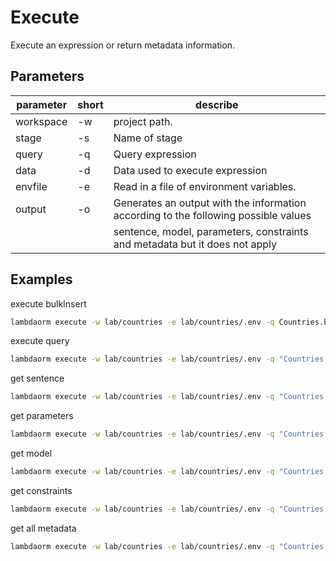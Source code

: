 # Execute

Execute an expression or return metadata information.

## Parameters

| parameter	| short | describe 																																						|
|-----------|-------|-------------------------------------------------------------------------------------|
|workspace	| -w 		| project path.																																				|
|stage			| -s 		| Name of stage																																				|
|query			| -q 		| Query expression																																		|
|data				| -d 		| Data used to execute expression																											|
|envfile		| -e 		| Read in a file of environment variables.																						|
|output			| -o 		| Generates an output with the information according to the following possible values |
|           |       | sentence, model, parameters, constraints and metadata but it does not apply					|

## Examples

execute bulkInsert

```sh
lambdaorm execute -w lab/countries -e lab/countries/.env -q Countries.bulkInsert().include(p => p.states) -d ./lab/countries/countries.json
```

execute query

```sh
lambdaorm execute -w lab/countries -e lab/countries/.env -q "Countries.filter(p=>p.iso3=='AFG'||p.iso3=='ARG').include(p=> p.states)"
```

get sentence

```sh
lambdaorm execute -w lab/countries -e lab/countries/.env -q "Countries.filter(p=>p.iso3=='ARG').include(p=> p.states)" -o sentence
```

get parameters

```sh
lambdaorm execute -w lab/countries -e lab/countries/.env -q "Countries.filter(p=>p.iso3=='ARG').include(p=> p.states)" -o parameters
```

get model

```sh
lambdaorm execute -w lab/countries -e lab/countries/.env -q "Countries.filter(p=>p.iso3=='ARG').include(p=> p.states)" -o model
```

get constraints

```sh
lambdaorm execute -w lab/countries -e lab/countries/.env -q "Countries.bulkInsert().include(p=>p.states)" -o constraints
```

get all metadata

```sh
lambdaorm execute -w lab/countries -e lab/countries/.env -q "Countries.bulkInsert().include(p=>p.states)" -o metadata
```

